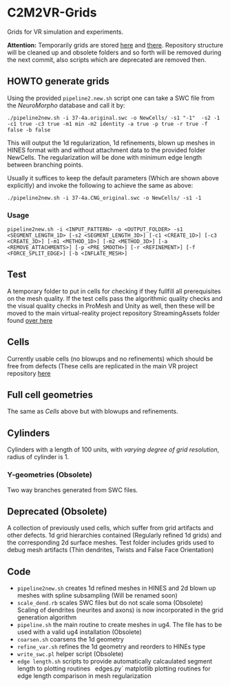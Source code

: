 # C2M2VR-Grids 
Grids for VR simulation and experiments.

<strong>Attention:</strong> Temporarily grids are stored [here](https://temple.app.box.com/folder/116445648846) and [there](https://temple.app.box.com/folder/116203752704). Repository structure will be cleaned up and obsolete folders and so forth will be removed during the next commit, also scripts which are deprecated are removed then.

## HOWTO generate grids
Using the provided `pipeline2.new.sh` script one can take a SWC file from the *NeuroMorpho* database and call it by:

`./pipeline2new.sh -i 37-4a.original.swc -o NewCells/ -s1 "-1"  -s2 -1 -c1 true -c3 true -m1 min -m2 identity -a true -p true -r true -f false -b false`

This will output the 1d regularization, 1d refinements, blown up meshes in HINES format with and without attachment data to the provided folder NewCells. The regularization will be done with minimum edge length between branching points.

Usually it suffices to keep the default parameters (Which are shown above explicitly) and invoke the following to achieve the same as above:

`./pipeline2new.sh -i 37-4a.CNG_original.swc -o NewCells/ -s1 -1`

### Usage
`pipeline2new.sh -i <INPUT_PATTERN> -o <OUTPUT_FOLDER> -s1 <SEGMENT_LENGTH_1D>
			 [-s2 <SEGMENT_LENGTH_3D>] [-c1 <CREATE_1D>] [-c3 <CREATE_3D>]
			 [-m1 <METHOD_1D>] [-m2 <METHOD_3D>] [-a <REMOVE_ATTACHMENTS>]
			 [-p <PRE_SMOOTH>] [-r <REFINEMENT>] [-f <FORCE_SPLIT_EDGE>] [-b <INFLATE_MESH>]`

## Test
A temporary folder to put in cells for checking if they fullfill all prerequisites on the mesh quality. If the test cells pass the algorithmic quality checks and the visual quality checks in ProMesh and Unity as well, then these will be moved to the main virtual-reality project repository StreamingAssets folder found [over here](https://github.com/c2m2/virtual-reality/tree/development/Assets/StreamingAssets/NeuronalDynamics)

## Cells
Currently usable cells (no blowups and no refinements) which should be free from defects (These cells are replicated in the main VR project repository [here](https://github.com/c2m2/virtual-reality/tree/development/Assets/StreamingAssets/NeuronalDynamics)

## Full cell geometries
The same as *Cells* above but with blowups and refinements.

## Cylinders 
Cylinders with a length of 100 units, with *varying degree of grid resolution*, radius of cylinder is 1.

### Y-geometries (Obsolete)
Two way branches generated from SWC files.

## Deprecated (Obsolete)
A collection of previously used cells, which suffer from grid artifacts and other defects. 1d grid hierarchies
contained (Regularly refined 1d grids) and the corresponding 2d surface meshes. Test folder includes grids
used to debug mesh artifacts (Thin dendrites, Twists and False Face Orientation)

## Code
- `pipeline2new.sh` creates 1d refined meshes in HINES and 2d blown up meshes with spline subsampling (Will be renamed soon)
- `scale_dend.rb` scales SWC files but do not scale soma (Obsolete)
Scaling of dendrites (neurites and axons) is now incorporated in the grid generation algorithm
- `pipeline.sh` the main routine to create meshes in ug4. The file has to be used with a valid ug4 installation (Obsolete)
- `coarsen.sh` coarsens the 1d geometry
- `refine_var.sh` refines the 1d geometry and reorders to HINEs type
- `write_swc.pl` helper script (Obsolete)
- `edge length.sh` scripts to provide automatically calcaulated segment length to plotting routines
` `edges.py` matplotlib plotting routines for edge length comparison in mesh regularization
